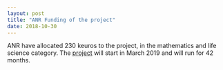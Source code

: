 ```yaml
---
layout: post
title: "ANR Funding of the project"
date: 2018-10-30
---
```


ANR have allocated 230 keuros to the project, in the mathematics and life science category. The [project](https://anr.fr/Projet-ANR-18-CE45-0015) will start in March 2019 and will run for 42 months.
